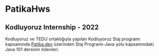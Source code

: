 # PatikaHws

## Kodluyoruz Internship - 2022 

Kodluyoruz ve TEDU ortaklığıyla yapılan Kodluyoruz Staj programı kapsamında [Patika.dev](patika.dev) 
üzerinden Staj Programı-Java yolu kapsamındaki Java 101 dersinin ödevleri.
